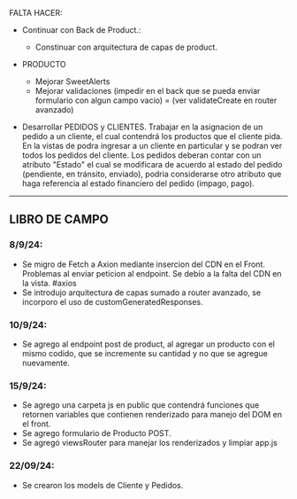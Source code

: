 FALTA HACER:

- Continuar con Back de Product.:

  - Constinuar con arquitectura de capas de product.

- PRODUCTO

  - Mejorar SweetAlerts
  - Mejorar validaciones (impedir en el back que se pueda enviar formulario con algun campo vacio) = (ver validateCreate en router avanzado)

- Desarrollar PEDIDOS y CLIENTES. Trabajar en la asignacion de un pedido a un cliente, el cual contendrá los productos que el cliente pida. En la vistas de podra ingresar a un cliente en particular y se podran ver todos los pedidos del cliente. Los pedidos deberan contar con un atributo "Estado" el cual se modificara de acuerdo al estado del pedido (pendiente, en tránsito, enviado), podria considerarse otro atributo que haga referencia al estado financiero del pedido (impago, pago).

---

## LIBRO DE CAMPO

### **8/9/24:**

- Se migro de Fetch a Axion mediante insercion del CDN en el Front. Problemas al enviar peticion al endpoint. Se debío a la falta del CDN en la vista. #axios
- Se introdujo arquitectura de capas sumado a router avanzado, se incorporo el uso de customGeneratedResponses.

### **10/9/24:**

- Se agrego al endpoint post de product, al agregar un producto con el mismo codido, que se incremente su cantidad y no que se agregue nuevamente.

### **15/9/24:**

- Se agrego una carpeta js en public que contendrá funciones que retornen variables que contienen renderizado para manejo del DOM en el front.
- Se agrego formulario de Producto POST.
- Se agregó viewsRouter para manejar los renderizados y limpiar app.js

### **22/09/24:**

- Se crearon los models de Cliente y Pedidos.
